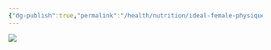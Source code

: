 ```yaml
---
{"dg-publish":true,"permalink":"/health/nutrition/ideal-female-physique/","created":"Jan 08, 2024, 7:44 PM"}
---
```



![](https://i.imgur.com/xLTWME3.png)
